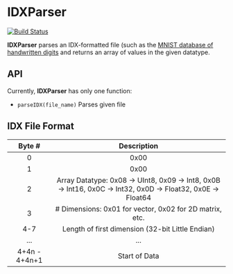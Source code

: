 # IDXParser

[![Build Status](https://travis-ci.org/Elzair/IDXParser.jl.svg?branch=master)](https://travis-ci.org/Elzair/IDXParser.jl)

**IDXParser** parses an IDX-formatted file (such as the [MNIST database of handwritten digits](http://yann.lecun.com/exdb/mnist/) and returns an array of values in the given datatype.

## API

Currently, **IDXParser** has only one function:

  * `parseIDX(file_name)` Parses given file

## IDX File Format

| Byte # | Description |
|:------:|:-----------:|
| 0      | 0x00        |
| 1      | 0x00        |
| 2      | Array Datatype: 0x08 -> UInt8, 0x09 -> Int8, 0x0B -> Int16, 0x0C -> Int32, 0x0D -> Float32, 0x0E -> Float64 |
| 3      | # Dimensions: 0x01 for vector, 0x02 for 2D matrix, etc. |
| 4-7    | Length of first dimension (32-bit Little Endian) |
| ...    | ... |
| 4+4n - 4+4n+1 | Start of Data |
